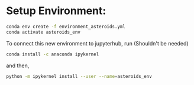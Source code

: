 # Setup Environment:

```bash
conda env create -f environment_asteroids.yml
conda activate asteroids_env
```

To connect this new environment to jupyterhub, run (Shouldn't be needed)
```bash
conda install -c anaconda ipykernel
```
and then,

```bash
python -m ipykernel install --user --name=asteroids_env
```
